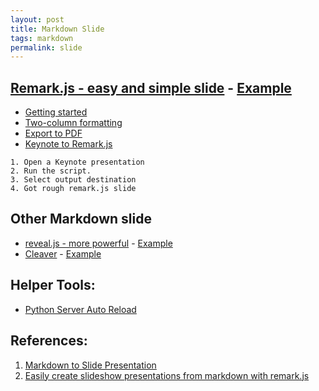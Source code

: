 ```yaml
---
layout: post
title: Markdown Slide
tags: markdown
permalink: slide
---
```


## [Remark.js - easy and simple slide](https://github.com/gnab/remark) - [Example](http://remarkjs.com)
- [Getting started](https://github.com/gnab/remark/wiki#getting-started)
- [Two-column formatting](https://github.com/gnab/remark/issues/236#issuecomment-108211948)
- [Export to PDF](https://github.com/gnab/remark/issues/50#issuecomment-112140176)
- [Keynote to Remark.js](https://github.com/derickfay/key2txt/blob/master/k2remark.applescript)

```
1. Open a Keynote presentation
2. Run the script.
3. Select output destination
4. Got rough remark.js slide
```

## Other Markdown slide
- [reveal.js - more powerful](https://github.com/hakimel/reveal.js) - [Example](http://lab.hakim.se/reveal-js/)
- [Cleaver](https://github.com/jdan/cleaver) - [Example](http://jdan.github.io/cleaver)

## Helper Tools:
- [Python Server Auto Reload](https://github.com/lepture/python-livereload)

## References:
1. [Markdown to Slide Presentation](http://caseywatts.github.io/2012/12/12/markdown_to_slide_presentation/)
2. [Easily create slideshow presentations from markdown with remark.js](http://tech.graze.com/2015/07/31/easily-create-slideshow-presentations-from-markdown-with-remark-js/)
